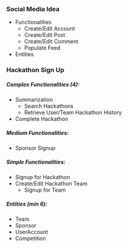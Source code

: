 ### Social Media Idea
- Functionalities
	- Create/Edit Account
	- Create/Edit Post
	- Create/Edit Comment
	- Populate Feed
- Entities

### Hackathon Sign Up
##### Complex Functionalities (4):
- Summarization
	- Search Hackathons
	- Retrieve User/Team Hackathon History
- Complete Hackathon
##### Medium Functionalities:
- Sponsor Signup
##### Simple Functionalities:
- Signup for Hackathon
- Create/Edit Hackathon Team
	- Signup for Team

##### Entities (min 6):
- Team
- Sponsor
- UserAccount
- Competition